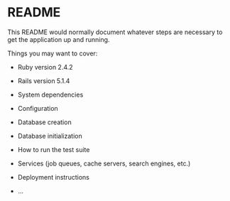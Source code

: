 # README

This README would normally document whatever steps are necessary to get the
application up and running.

Things you may want to cover:

* Ruby version 2.4.2

* Rails version 5.1.4

* System dependencies

* Configuration

* Database creation

* Database initialization

* How to run the test suite

* Services (job queues, cache servers, search engines, etc.)

* Deployment instructions

* ...
